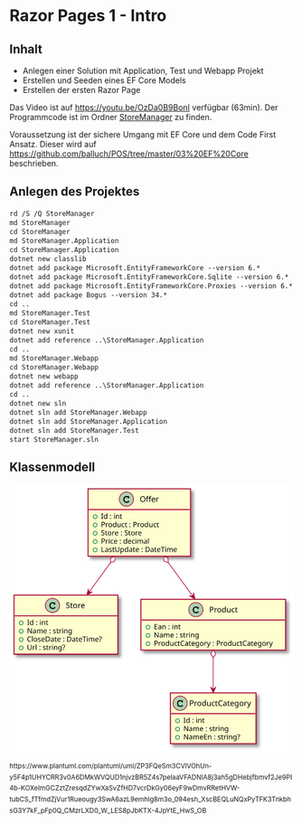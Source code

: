 # Razor Pages 1 - Intro

## Inhalt

- Anlegen einer Solution mit Application, Test und Webapp Projekt
- Erstellen und Seeden eines EF Core Models
- Erstellen der ersten Razor Page

Das Video ist auf https://youtu.be/OzDa0B9BonI verfügbar (63min). Der Programmcode ist im
Ordner [StoreManager](StoreManager) zu finden.

Voraussetzung ist der sichere Umgang mit EF Core und dem Code First Ansatz. Dieser wird auf
https://github.com/balluch/POS/tree/master/03%20EF%20Core
beschrieben.

## Anlegen des Projektes

```
rd /S /Q StoreManager
md StoreManager
cd StoreManager
md StoreManager.Application
cd StoreManager.Application
dotnet new classlib
dotnet add package Microsoft.EntityFrameworkCore --version 6.*
dotnet add package Microsoft.EntityFrameworkCore.Sqlite --version 6.*
dotnet add package Microsoft.EntityFrameworkCore.Proxies --version 6.*
dotnet add package Bogus --version 34.*
cd ..
md StoreManager.Test
cd StoreManager.Test
dotnet new xunit
dotnet add reference ..\StoreManager.Application
cd ..
md StoreManager.Webapp
cd StoreManager.Webapp
dotnet new webapp
dotnet add reference ..\StoreManager.Application
cd ..
dotnet new sln
dotnet sln add StoreManager.Webapp
dotnet sln add StoreManager.Application
dotnet sln add StoreManager.Test
start StoreManager.sln

```

## Klassenmodell

![](klassendiagramm.svg)

<sup>
https://www.plantuml.com/plantuml/uml/ZP3FQeSm3CVlVOhUn-y5F4p1UHYCRR3v0A6DMkWVQUD1njvzBR5Z4s7pelaaVFADNIA8j3ah5gDHebjfbmvf2Je9PI4b-KOXelmGCZztZresqdZYwXaSvZfHD7vcrDkGy06eyF9wDmvRRetHVW-tubCS_fTfmdZjVur1Rueougy3SwA6azL9emhIg8m3o_094esh_XscBEQLuNQxPyTFK3TnkbhsG3Y7kF_pFp0Q_CMzrLXD0_W_LES8pJbKTX-4JpYtE_HwS_OB
</sup>
